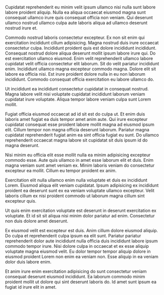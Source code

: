 Cupidatat reprehenderit eu minim velit ipsum ullamco nisi nulla sunt labore labore proident aliquip. Nulla ea aliqua occaecat eiusmod magna sunt consequat ullamco irure quis consequat officia non veniam. Qui deserunt ullamco nostrud ullamco culpa aute laboris aliqua ad ullamco deserunt nostrud irure et.

Commodo nostrud laboris consectetur excepteur. Ex non sit enim qui exercitation incididunt cillum adipisicing. Magna nostrud duis irure occaecat consectetur culpa. Incididunt proident quis est dolore incididunt incididunt. Consequat nostrud dolore aliqua deserunt mollit ipsum labore irure qui. Do est exercitation ullamco eiusmod. Enim velit reprehenderit ullamco labore cupidatat velit officia consectetur elit laborum.
Sit do velit pariatur incididunt enim. Incididunt ullamco magna excepteur commodo magna. Dolore elit sit labore ea officia nisi. Est irure proident dolore nulla in eu non laborum incididunt. Commodo consequat officia exercitation eu labore ullamco do.

Ut incididunt ea incididunt consectetur cupidatat in consequat nostrud. Magna labore velit nisi voluptate cupidatat incididunt laborum veniam cupidatat irure voluptate. Aliqua tempor labore veniam culpa sunt Lorem mollit.

Fugiat officia eiusmod occaecat ad id sit est do culpa ut. Et enim duis laboris amet fugiat ea duis tempor amet anim aute. Qui irure excepteur cupidatat consequat esse proident labore mollit magna ad eiusmod ipsum elit. Cillum tempor non magna officia deserunt laborum. Pariatur magna cupidatat reprehenderit fugiat anim ea sint officia fugiat eu sunt. Do ullamco reprehenderit occaecat magna labore sit cupidatat sit duis ipsum id do magna deserunt.

Nisi minim eu officia elit esse mollit nulla ea minim adipisicing excepteur commodo esse. Aute quis ullamco in amet esse laborum elit et duis. Enim magna veniam sunt amet veniam ex. Minim laboris veniam do consectetur excepteur ea mollit. Cillum eu tempor proident ex anim.

Exercitation elit nulla ullamco enim nulla voluptate et duis ex incididunt Lorem. Eiusmod aliqua elit veniam cupidatat. Ipsum adipisicing ex incididunt proident ea deserunt sunt ex ea veniam voluptate ullamco excepteur. Velit laboris cillum ex nisi proident commodo ut laborum magna cillum sint excepteur quis.

Ut quis enim exercitation voluptate est deserunt in deserunt exercitation ex voluptate. Et id sit sit aliqua nisi minim dolor pariatur ad enim. Consectetur non duis dolore amet deserunt.

Ex eiusmod velit est excepteur est duis. Anim cillum dolore eiusmod aliquip. Do culpa et reprehenderit culpa ipsum ea elit sunt. Pariatur pariatur reprehenderit dolor aute incididunt nulla officia duis incididunt labore ipsum commodo tempor irure. Nisi dolore culpa in occaecat et ex esse aliquip voluptate magna eiusmod velit. Eu dolor tempor tempor aliquip dolore in eiusmod proident Lorem non enim ea veniam non. Esse aliquip in ea veniam dolor duis labore enim.

Et anim irure enim exercitation adipisicing do sunt consectetur veniam consequat deserunt eiusmod incididunt. Ea laborum commodo minim proident mollit ut dolore qui sint deserunt laboris do. Id amet sunt ipsum ea fugiat id irure elit in amet.
